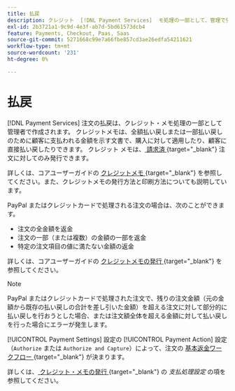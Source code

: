 ```yaml
---
title: 払戻
description: クレジット  [!DNL Payment Services]  モ処理の一部として、管理で受注の払戻を作成します。
exl-id: 2b3721a1-9c9d-4e3f-ab7d-5bd61573dcb4
feature: Payments, Checkout, Paas, Saas
source-git-commit: 5271668c99e7a66fbe857cd3ae26edfa54211621
workflow-type: tm+mt
source-wordcount: '231'
ht-degree: 0%

---
```


# 払戻

[!DNL Payment Services] 注文の払戻は、クレジット・メモ処理の一部として管理者で作成されます。 クレジットメモは、全額払い戻しまたは一部払い戻しのために顧客に支払われる金額を示す文書で、購入に対して適用したり、顧客に直接払い戻したりできます。 クレジット メモは、[ 請求済 ](https://experienceleague.adobe.com/en/docs/commerce-admin/stores-sales/order-management/invoices#create-an-invoice){target="_blank"} 注文に対してのみ発行できます。

詳しくは、コアユーザーガイドの [ クレジットメモ ](https://experienceleague.adobe.com/en/docs/commerce-admin/stores-sales/order-management/credit-memos/credit-memos){target="_blank"} を参照してください。また、クレジットメモの発行方法と印刷方法についても説明しています。

PayPal またはクレジットカードで処理される注文の場合は、次のことができます。

* 注文の全金額を返金
* 注文の一部（または複数）の金額の一部を返金
* 特定の注文項目の値に満たない金額の返金

詳しくは、コアユーザーガイドの [ クレジットメモの発行 ](https://experienceleague.adobe.com/en/docs/commerce-admin/stores-sales/order-management/credit-memos/credit-memo-create){target="_blank"} を参照してください。

>[!NOTE]
>
>PayPal またはクレジットカードで処理された注文で、残りの注文金額（元の金額から既存の払い戻しの合計を差し引いた金額）を超える注文に対して部分的に払い戻しを行おうとした場合、または注文額全体を超える金額に対して払い戻しを行った場合にエラーが発生します。

[!UICONTROL Payment Settings] 設定の [!UICONTROL Payment Action] 設定（`Authorize` または `Authorize and Capture`）によって、注文の [ 基本返金ワークフロー ](https://experienceleague.adobe.com/en/docs/commerce-admin/stores-sales/order-management/credit-memos/credit-memos#refund-workflow){target="_blank"} が決まります。

詳しくは、[ クレジット・メモの発行 ](https://experienceleague.adobe.com/en/docs/commerce-admin/stores-sales/order-management/credit-memos/credit-memo-create#payment-action-setting){target="_blank"} の _支払処理設定_ の項を参照してください。
